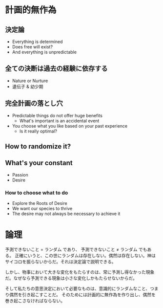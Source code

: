 # 計画的無作為

## 決定論
- Everything is determined
- Does free will exist?
- And everything is unpredictable

## 全ての決断は過去の経験に依存する
- Nature or Nurture
- 遺伝子 & 幼少期

## 完全計画の落とし穴
- Predictable things do not offer huge benefits
  - What's important is an accidental event
- You choose what you like based on your past experience
  - Is it really optimal?

## How to randomize it?


## What's your constant
- Passion
- Desire


### How to choose what to do
- Explore the Roots of Desire
- We want our species to thrive
- The desire may not always be necessary to achieve it


# 論理
予測できないこと = ランダム であり、 予測できないこと ≠ ランダム でもある。
正確にいうと、この世にランダムは存在しない。偶然は存在しない。神はサイコロを振らないからだ。それは決定論で説明できる。

しかし、物事において大きな変化をもたらすのは、常に予測し得なかった現象だ。なぜなら予測できる現象は小さな変化しかもたらせないからだ。

そして私たちの意思決定において必要なものは、意識的にランダムなこと、つまり偶然を引き起こすことだ。
そのためには計画的に無作為を作り出し、偶然を巻き起こさなければならない。

